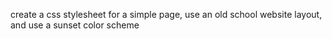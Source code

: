 create a css stylesheet for a simple page, use an old school website layout, and use a sunset color scheme
